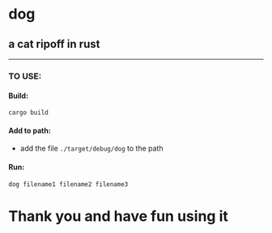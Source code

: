 # dog
## a cat ripoff in rust
---
### TO USE:
#### Build:
  ```cargo build```
#### Add to path:
  - add the file `./target/debug/dog` to the path
#### Run:
  ```dog filename1 filename2 filename3```
# Thank you and have fun using it
